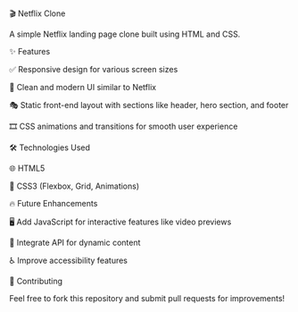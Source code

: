 🎬 Netflix Clone

A simple Netflix landing page clone built using HTML and CSS.

✨ Features

✅ Responsive design for various screen sizes

🎨 Clean and modern UI similar to Netflix

🎭 Static front-end layout with sections like header, hero section, and footer

🎞️ CSS animations and transitions for smooth user experience

🛠️ Technologies Used

🌐 HTML5

🎨 CSS3 (Flexbox, Grid, Animations)

🔥 Future Enhancements

🖥️ Add JavaScript for interactive features like video previews

🎥 Integrate API for dynamic content

♿ Improve accessibility features

🤝 Contributing

Feel free to fork this repository and submit pull requests for improvements!
